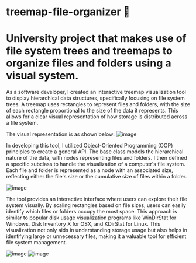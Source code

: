 # treemap-file-organizer 🌲
# University project that makes use of file system trees and treemaps to organize files and folders using a visual system.

As a software developer, I created an interactive treemap visualization tool to display hierarchical data structures, specifically focusing on file system trees. A treemap uses rectangles to represent files and folders, with the size of each rectangle proportional to the size of the data it represents. This allows for a clear visual representation of how storage is distributed across a file system.

The visual representation is as shown below:
![image](https://github.com/saurabh13113/treemap-file-organizer-tree-/assets/107759922/ab8ab100-f833-4c00-b4a6-fa5e7d4d9161)


In developing this tool, I utilized Object-Oriented Programming (OOP) principles to create a general API. The base class models the hierarchical nature of the data, with nodes representing files and folders. I then defined a specific subclass to handle the visualization of a computer's file system. Each file and folder is represented as a node with an associated size, reflecting either the file's size or the cumulative size of files within a folder.

![image](https://github.com/saurabh13113/treemap-file-organizer-tree-/assets/107759922/1fc67c2d-306a-4ebb-8cf9-19c9970ca5a5)

The tool provides an interactive interface where users can explore their file system visually. By scaling rectangles based on file sizes, users can easily identify which files or folders occupy the most space. This approach is similar to popular disk usage visualization programs like WinDirStat for Windows, Disk Inventory X for OSX, and KDirStat for Linux. This visualization not only aids in understanding storage usage but also helps in identifying large or unnecessary files, making it a valuable tool for efficient file system management.

![image](https://github.com/saurabh13113/treemap-file-organizer-tree-/assets/107759922/02ff6507-0630-41cd-a509-f0bdb5fbbb2e)
![image](https://github.com/saurabh13113/treemap-file-organizer-tree-/assets/107759922/217c53f0-9ba6-4330-ba4c-1392513be198)
